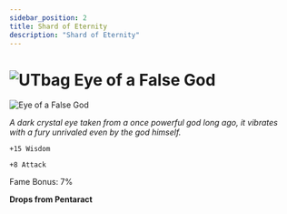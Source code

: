 ```yaml
---
sidebar_position: 2
title: Shard of Eternity
description: "Shard of Eternity"
---
```


# ![UTbag](https://cdn.discordapp.com/attachments/1107378591026655272/1107460067399315627/adf.png) Eye of a False God

![Eye of a False God](https://cdn.discordapp.com/attachments/1187552567295758487/1192304287435464704/Eye_of_a_False_God.png?ex=65a896e6&is=659621e6&hm=bc5938f87c07ac0e879874c86fafaf6118fc4b9c3d8609c0ec835bff3d865f78&)

<i>A dark crystal eye taken from a once powerful god long ago, it vibrates with a fury unrivaled even by the god himself.</i>

    +15 Wisdom
    
    +8 Attack
   
Fame Bonus: 7%

**Drops from Pentaract**
